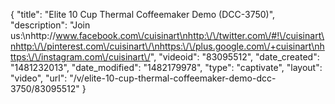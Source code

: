 {
    "title": "Elite 10 Cup Thermal Coffeemaker Demo (DCC-3750)",
    "description": "Join us:\nhttp:\/\/www.facebook.com\/cuisinart\nhttp:\/\/twitter.com\/#!\/cuisinart\nhttp:\/\/pinterest.com\/cuisinart\/\nhttps:\/\/plus.google.com\/+cuisinart\nhttps:\/\/instagram.com\/cuisinart\/",
    "videoid": "83095512",
    "date_created": "1481232013",
    "date_modified": "1482179978",
    "type": "captivate",
    "layout": "video",
    "url": "\/v\/elite-10-cup-thermal-coffeemaker-demo-dcc-3750\/83095512"
}